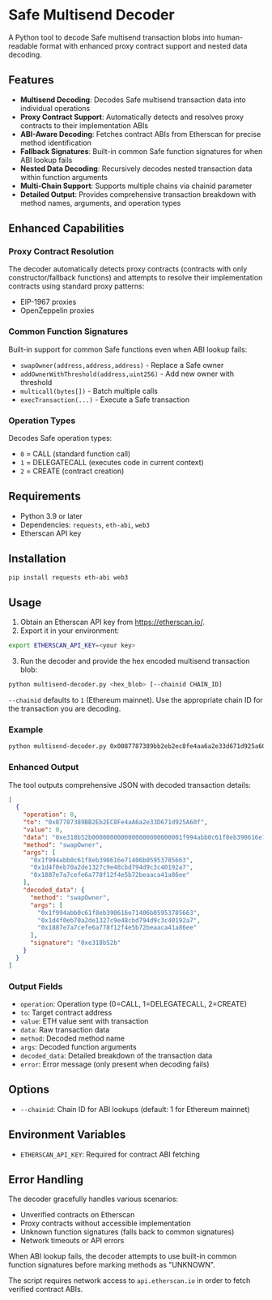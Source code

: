# Safe Multisend Decoder

A Python tool to decode Safe multisend transaction blobs into human-readable format with enhanced proxy contract support and nested data decoding.

## Features

- **Multisend Decoding**: Decodes Safe multisend transaction data into individual operations
- **Proxy Contract Support**: Automatically detects and resolves proxy contracts to their implementation ABIs
- **ABI-Aware Decoding**: Fetches contract ABIs from Etherscan for precise method identification
- **Fallback Signatures**: Built-in common Safe function signatures for when ABI lookup fails
- **Nested Data Decoding**: Recursively decodes nested transaction data within function arguments
- **Multi-Chain Support**: Supports multiple chains via chainid parameter
- **Detailed Output**: Provides comprehensive transaction breakdown with method names, arguments, and operation types

## Enhanced Capabilities

### Proxy Contract Resolution
The decoder automatically detects proxy contracts (contracts with only constructor/fallback functions) and attempts to resolve their implementation contracts using standard proxy patterns:
- EIP-1967 proxies
- OpenZeppelin proxies

### Common Function Signatures
Built-in support for common Safe functions even when ABI lookup fails:
- `swapOwner(address,address,address)` - Replace a Safe owner
- `addOwnerWithThreshold(address,uint256)` - Add new owner with threshold
- `multicall(bytes[])` - Batch multiple calls
- `execTransaction(...)` - Execute a Safe transaction

### Operation Types
Decodes Safe operation types:
- `0` = CALL (standard function call)
- `1` = DELEGATECALL (executes code in current context)  
- `2` = CREATE (contract creation)

## Requirements

- Python 3.9 or later
- Dependencies: `requests`, `eth-abi`, `web3`
- Etherscan API key

## Installation

```bash
pip install requests eth-abi web3
```

## Usage

1. Obtain an Etherscan API key from <https://etherscan.io/>.
2. Export it in your environment:

```bash
export ETHERSCAN_API_KEY=<your key>
```

3. Run the decoder and provide the hex encoded multisend transaction blob:

```bash
python multisend-decoder.py <hex_blob> [--chainid CHAIN_ID]
```

`--chainid` defaults to `1` (Ethereum mainnet). Use the appropriate chain ID for the transaction you are decoding.

### Example

```bash
python multisend-decoder.py 0x0087787389bb2eb2ec8fe4aa6a2e33d671d925a60f...
```

### Enhanced Output

The tool outputs comprehensive JSON with decoded transaction details:

```json
[
  {
    "operation": 0,
    "to": "0x87787389BB2Eb2EC8Fe4aA6a2e33D671d925A60f",
    "value": 0,
    "data": "0xe318b52b0000000000000000000000001f994abb0c61f8eb390616e71406b059537856630000000000000000000000001d4f0eb70a2de1327c9e48cbd794d9c3c40192a70000000000000000000000001887e7a7cefe6a778f12f4e5b72beaaca41a86ee",
    "method": "swapOwner",
    "args": [
      "0x1f994abb0c61f8eb390616e71406b05953785663",
      "0x1d4f0eb70a2de1327c9e48cbd794d9c3c40192a7", 
      "0x1887e7a7cefe6a778f12f4e5b72beaaca41a86ee"
    ],
    "decoded_data": {
      "method": "swapOwner",
      "args": [
        "0x1f994abb0c61f8eb390616e71406b05953785663",
        "0x1d4f0eb70a2de1327c9e48cbd794d9c3c40192a7",
        "0x1887e7a7cefe6a778f12f4e5b72beaaca41a86ee"
      ],
      "signature": "0xe318b52b"
    }
  }
]
```

### Output Fields

- `operation`: Operation type (0=CALL, 1=DELEGATECALL, 2=CREATE)
- `to`: Target contract address
- `value`: ETH value sent with transaction
- `data`: Raw transaction data
- `method`: Decoded method name
- `args`: Decoded function arguments
- `decoded_data`: Detailed breakdown of the transaction data
- `error`: Error message (only present when decoding fails)

## Options

- `--chainid`: Chain ID for ABI lookups (default: 1 for Ethereum mainnet)

## Environment Variables

- `ETHERSCAN_API_KEY`: Required for contract ABI fetching

## Error Handling

The decoder gracefully handles various scenarios:
- Unverified contracts on Etherscan
- Proxy contracts without accessible implementation
- Unknown function signatures (falls back to common signatures)
- Network timeouts or API errors

When ABI lookup fails, the decoder attempts to use built-in common function signatures before marking methods as "UNKNOWN".

The script requires network access to `api.etherscan.io` in order to fetch verified contract ABIs.
